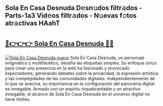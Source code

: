 ## Sola En Casa Desnuda D𝚎sn𝚞dos filtr𝚊dos - Parts-1a3 Vid𝚎os filtr𝚊dos - N𝚞evas f𝚘tos atr𝚊ctivas HAahT

# <h2><a href="http://mb6dk5.tromn.icu/?c=Sola+En+Casa+Desnuda">🔗👉👉👉 Sola En Casa Desnuda 🔗🔗</a></h2>

[![Sola En Casa Desnuda nuevo](https://i.imgur.com/pEAQMta.gif)](http://mb6dk5.tromn.icu/?c=Sola+En+Casa+Desnuda)
Sola En Casa Desnuda, un personaje enigmático y multifacético, desafía las etiquetas simples. Su enfoque único para crear una presencia en la web ha fascinado y provocado espectadores, generando debates sobre la privacidad, la expresión artística y las complejidades de las comunidades digitales. Independientemente de lo que se avecina, su importancia en la configuración del panorama digital es innegable. Armado con un espíritu inquebrantable y un atractivo innegable, el alcance de Sola En Casa Desnuda en el universo digital no tiene límites.
